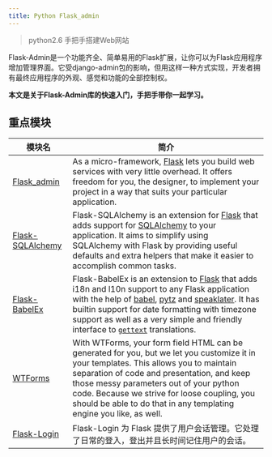 ```yaml
---
title: Python Flask_admin
---
```


> python2.6
> 手把手搭建Web网站

Flask-Admin是一个功能齐全、简单易用的Flask扩展，让你可以为Flask应用程序增加管理界面。它受django-admin包的影响，但用这样一种方式实现，开发者拥有最终应用程序的外观、感觉和功能的全部控制权。

**本文是关于Flask-Admin库的快速入门，手把手带你一起学习。**

## 重点模块

| 模块名                                                       | 简介                                                         |
| ------------------------------------------------------------ | ------------------------------------------------------------ |
| [Flask_admin](https://flask-admin.readthedocs.io/en/latest/) | As a micro-framework, [Flask](http://flask.pocoo.org/) lets you build web services with very little overhead. It offers freedom for you, the designer, to implement your project in a way that suits your particular application. |
| [Flask-SQLAlchemy](https://flask-sqlalchemy.palletsprojects.com/en/2.x/) | Flask-SQLAlchemy is an extension for [Flask](http://flask.pocoo.org/) that adds support for [SQLAlchemy](https://www.sqlalchemy.org/) to your application. It aims to simplify using SQLAlchemy with Flask by providing useful defaults and extra helpers that make it easier to accomplish common tasks. |
| [Flask-BabelEx](https://pythonhosted.org/Flask-BabelEx/)     | Flask-BabelEx is an extension to [Flask](http://flask.pocoo.org/) that adds i18n and l10n support to any Flask application with the help of [babel](http://babel.edgewall.org/), [pytz](http://pytz.sourceforge.net/) and [speaklater](http://pypi.python.org/pypi/speaklater). It has builtin support for date formatting with timezone support as well as a very simple and friendly interface to [`gettext`](http://docs.python.org/library/gettext.html#gettext) translations. |
| [WTForms](https://wtforms.readthedocs.io/en/stable/)         | With WTForms, your form field HTML can be generated for you, but we let you customize it in your templates. This allows you to maintain separation of code and presentation, and keep those messy parameters out of your python code. Because we strive for loose coupling, you should be able to do that in any templating engine you like, as well. |
| [Flask-Login](http://www.pythondoc.com/flask-login/)         | Flask-Login 为 Flask 提供了用户会话管理。它处理了日常的登入，登出并且长时间记住用户的会话。 |

